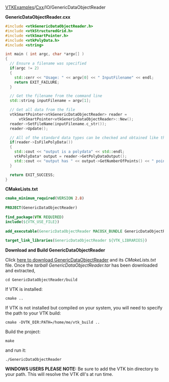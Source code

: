 [VTKExamples](Home)/[Cxx](Cxx)/IO/GenericDataObjectReader

**GenericDataObjectReader.cxx**
```c++
#include <vtkGenericDataObjectReader.h>
#include <vtkStructuredGrid.h>
#include <vtkSmartPointer.h>
#include <vtkPolyData.h>
#include <string>

int main ( int argc, char *argv[] )
{
  // Ensure a filename was specified
  if(argc != 2)
  {
    std::cerr << "Usage: " << argv[0] << " InputFilename" << endl;
    return EXIT_FAILURE;
  }

  // Get the filename from the command line
  std::string inputFilename = argv[1];

  // Get all data from the file
  vtkSmartPointer<vtkGenericDataObjectReader> reader =
      vtkSmartPointer<vtkGenericDataObjectReader>::New();
  reader->SetFileName(inputFilename.c_str());
  reader->Update();

  // All of the standard data types can be checked and obtained like this:
  if(reader->IsFilePolyData())
  {
    std::cout << "output is a polydata" << std::endl;
    vtkPolyData* output = reader->GetPolyDataOutput();
    std::cout << "output has " << output->GetNumberOfPoints() << " points." << std::endl;
  }

  return EXIT_SUCCESS;
}
```
**CMakeLists.txt**
```cmake
cmake_minimum_required(VERSION 2.8)
 
PROJECT(GenericDataObjectReader)
 
find_package(VTK REQUIRED)
include(${VTK_USE_FILE})
 
add_executable(GenericDataObjectReader MACOSX_BUNDLE GenericDataObjectReader.cxx)
 
target_link_libraries(GenericDataObjectReader ${VTK_LIBRARIES})
```

**Download and Build GenericDataObjectReader**

Click [here to download GenericDataObjectReader](https://github.com/lorensen/VTKWikiExamplesTarballs/raw/master/GenericDataObjectReader.tar) and its *CMakeLists.txt* file.
Once the *tarball GenericDataObjectReader.tar* has been downloaded and extracted,
```
cd GenericDataObjectReader/build 
```
If VTK is installed:
```
cmake ..
```
If VTK is not installed but compiled on your system, you will need to specify the path to your VTK build:
```
cmake -DVTK_DIR:PATH=/home/me/vtk_build ..
```
Build the project:
```
make
```
and run it:
```
./GenericDataObjectReader
```
**WINDOWS USERS PLEASE NOTE:** Be sure to add the VTK bin directory to your path. This will resolve the VTK dll's at run time.


